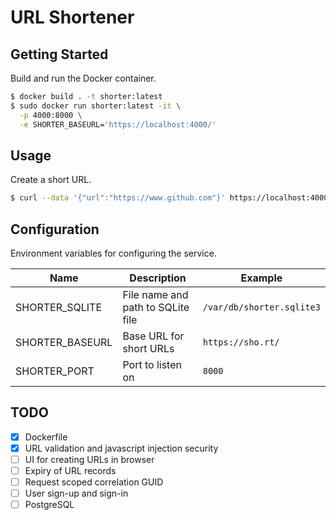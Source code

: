 
# URL Shortener

## Getting Started

Build and run the Docker container.

```bash
$ docker build . -t shorter:latest
$ sudo docker run shorter:latest -it \
  -p 4000:8000 \
  -e SHORTER_BASEURL='https://localhost:4000/'
```

## Usage

Create a short URL.

```bash
$ curl --data '{"url":"https://www.github.com"}' https://localhost:4000/
```

## Configuration

Environment variables for configuring the service.

| Name             | Description                         | Example                    |
| ---------------- | ----------------------------------- | -------------------------- |
| SHORTER_SQLITE   | File name and path to SQLite file   | `/var/db/shorter.sqlite3`  |
| SHORTER_BASEURL  | Base URL for short URLs             | `https://sho.rt/`          |
| SHORTER_PORT     | Port to listen on                   | `8000`                     |


## TODO

* [x] Dockerfile
* [x] URL validation and javascript injection security
* [ ] UI for creating URLs in browser
* [ ] Expiry of URL records
* [ ] Request scoped correlation GUID
* [ ] User sign-up and sign-in
* [ ] PostgreSQL